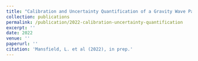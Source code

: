 ```yaml
---
title: "Calibration and Uncertainty Quantification of a Gravity Wave Parameterization in an Intermediate Complexity Climate Model"
collection: publications
permalink: /publication/2022-calibration-uncertainty-quantification
excerpt: ''
date: 2022
venue: ''
paperurl: ''
citation: 'Mansfield, L. et al (2022), in prep.'
---
```

